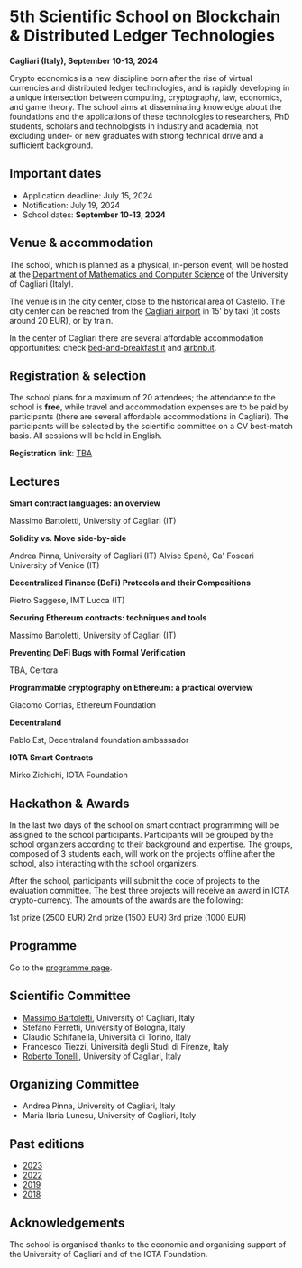 # 5th Scientific School on Blockchain & Distributed Ledger Technologies

**Cagliari (Italy), September 10-13, 2024**

Crypto economics is a new discipline born after the rise of virtual currencies and distributed ledger technologies, and is rapidly developing in a unique intersection between computing, cryptography,  law,
economics, and game theory. The school aims at disseminating  knowledge about the foundations and the applications of these technologies to researchers, PhD students, scholars and technologists in industry and academia, not excluding under- or new graduates with strong technical drive and a sufficient background.


## Important dates

- Application deadline: July 15, 2024
- Notification: July 19, 2024
- School dates: **September 10-13, 2024**


## Venue & accommodation

The school, which is planned as a physical, in-person event, will be hosted at the [Department of Mathematics and Computer Science](https://goo.gl/maps/jjzgXGtSLtVBSrDu9) of the University of Cagliari (Italy).

The venue is in the city center, close to the historical area of Castello. 
The city center can be reached from the [Cagliari airport](http://www.sogaer.it/it) in 15' by taxi (it costs around 20 EUR), or by train.

In the center of Cagliari there are several affordable accommodation opportunities: check [bed-and-breakfast.it](https://www.bed-and-breakfast.it/lista_strutture_ur.cfm?locale=it&zona=Castello&citta=Cagliari&idregione=14) and
[airbnb.it](https://www.airbnb.it/rooms/6619495?source_impression_id=p3_1688053073_kJI5XWcXBEsz1r%2B1).


## Registration & selection

The school plans for a maximum of 20 attendees; the attendance to the school is **free**, while travel and accommodation expenses are to be paid by participants (there are several affordable accommodations in Cagliari). 
The participants will be selected by the scientific  committee on a CV best-match basis.
All sessions will be held in English.

**Registration link**: [TBA]()


## Lectures


**Smart contract languages: an overview**

Massimo Bartoletti, University of Cagliari (IT)


**Solidity vs. Move side-by-side**

Andrea Pinna, University of Cagliari (IT)
Alvise Spanò, Ca' Foscari University of Venice (IT)


**Decentralized Finance (DeFi) Protocols and their Compositions**

Pietro Saggese, IMT Lucca (IT)


**Securing Ethereum contracts: techniques and tools**

Massimo Bartoletti, University of Cagliari (IT)


**Preventing DeFi Bugs with Formal Verification**

TBA, Certora 


**Programmable cryptography on Ethereum: a practical overview**

Giacomo Corrias, Ethereum Foundation


**Decentraland**

Pablo Est, Decentraland foundation ambassador


**IOTA Smart Contracts**

Mirko Zichichi, IOTA Foundation


## Hackathon & Awards

In the last two days of the school on smart contract programming will be assigned to the school participants. Participants will be grouped by the school organizers according to their background and expertise. The groups, composed of 3 students each, will work on the projects offline after the school, also interacting with the school organizers.

After the school, participants will submit the code of projects to the evaluation committee. 
The best three projects will receive an award in IOTA crypto-currency. The amounts of the awards are the following:

1st prize (2500 EUR)
2nd prize (1500 EUR)
3rd prize (1000 EUR)


## Programme

Go to the [programme page](programme.md).


## Scientific Committee

- [Massimo Bartoletti](https://blockchain.unica.it), University of Cagliari, Italy
- Stefano Ferretti, University of Bologna, Italy
- Claudio Schifanella, Università di Torino, Italy
- Francesco Tiezzi, Università degli Studi di Firenze, Italy
- [Roberto Tonelli](https://www.unica.it/unica/it/ateneo_s07_ss01.page?contentId=SHD31003), University of Cagliari, Italy


## Organizing Committee

- Andrea Pinna, University of Cagliari, Italy
- Maria Ilaria Lunesu, University of Cagliari, Italy


## Past editions

- [2023](2023/)
- [2022](2022/)
- [2019](2019/)
- [2018](2018/)


## Acknowledgements

The school is organised thanks to the economic and organising support of the University of Cagliari and of the IOTA Foundation.
